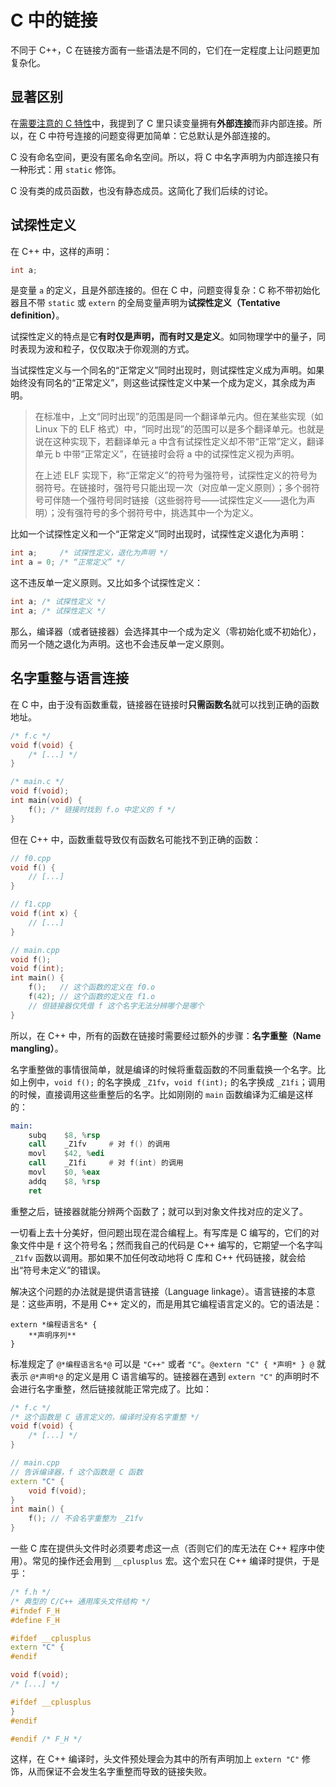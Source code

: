 # C 中的链接

不同于 C++，C 在链接方面有一些语法是不同的，它们在一定程度上让问题更加复杂化。

## 显著区别

在[需要注意的 C 特性](ch04/compare_with_c/c_feature)中，我提到了 C 里只读变量拥有**外部连接**而非内部连接。所以，在 C 中符号连接的问题变得更加简单：它总默认是外部连接的。

C 没有命名空间，更没有匿名命名空间。所以，将 C 中名字声明为内部连接只有一种形式：用 `static` 修饰。

C 没有类的成员函数，也没有静态成员。这简化了我们后续的讨论。

## 试探性定义

在 C++ 中，这样的声明：
```cpp
int a;
```
是变量 `a` 的定义，且是外部连接的。但在 C 中，问题变得复杂：C 称不带初始化器且不带 `static` 或 `extern` 的全局变量声明为**试探性定义（Tentative definition）**。

试探性定义的特点是它**有时仅是声明，而有时又是定义**。如同物理学中的量子，同时表现为波和粒子，仅仅取决于你观测的方式。

当试探性定义与一个同名的“正常定义”同时出现时，则试探性定义成为声明。如果始终没有同名的“正常定义”，则这些试探性定义中某一个成为定义，其余成为声明。

> 在标准中，上文“同时出现”的范围是同一个翻译单元内。但在某些实现（如 Linux 下的 ELF 格式）中，“同时出现”的范围可以是多个翻译单元。也就是说在这种实现下，若翻译单元 a 中含有试探性定义却不带“正常”定义，翻译单元 b 中带“正常定义”，在链接时会将 a 中的试探性定义视为声明。
> 
> 在上述 ELF 实现下，称“正常定义”的符号为强符号，试探性定义的符号为弱符号。在链接时，强符号只能出现一次（对应单一定义原则）；多个弱符号可伴随一个强符号同时链接（这些弱符号——试探性定义——退化为声明）；没有强符号的多个弱符号中，挑选其中一个为定义。

比如一个试探性定义和一个“正常定义”同时出现时，试探性定义退化为声明：
```c
int a;     /* 试探性定义，退化为声明 */
int a = 0; /* “正常定义” */
```
这不违反单一定义原则。又比如多个试探性定义：
```c
int a; /* 试探性定义 */
int a; /* 试探性定义 */
```

那么，编译器（或者链接器）会选择其中一个成为定义（零初始化或不初始化），而另一个随之退化为声明。这也不会违反单一定义原则。

## 名字重整与语言连接

在 C 中，由于没有函数重载，链接器在链接时**只需函数名**就可以找到正确的函数地址。

```c
/* f.c */
void f(void) {
    /* [...] */
}

/* main.c */
void f(void);
int main(void) {
    f(); /* 链接时找到 f.o 中定义的 f */
}
```

但在 C++ 中，函数重载导致仅有函数名可能找不到正确的函数：

```cpp
// f0.cpp
void f() {
    // [...]
}

// f1.cpp
void f(int x) {
    // [...]
}

// main.cpp
void f();
void f(int);
int main() {
    f();   // 这个函数的定义在 f0.o
    f(42); // 这个函数的定义在 f1.o
    // 但链接器仅凭借 f 这个名字无法分辨哪个是哪个
}
```

所以，在 C++ 中，所有的函数在链接时需要经过额外的步骤：**名字重整（Name mangling）**。

名字重整做的事情很简单，就是编译的时候将重载函数的不同重载换一个名字。比如上例中，`void f();` 的名字换成 `_Z1fv`，`void f(int);` 的名字换成 `_Z1fi`；调用的时候，直接调用这些重整后的名字。比如刚刚的 `main` 函数编译为汇编是这样的：

```asm
main:
    subq    $8, %rsp
    call    _Z1fv     # 对 f() 的调用
    movl    $42, %edi
    call    _Z1fi     # 对 f(int) 的调用
    movl    $0, %eax
    addq    $8, %rsp
    ret          
```

重整之后，链接器就能分辨两个函数了；就可以到对象文件找对应的定义了。

一切看上去十分美好，但问题出现在混合编程上。有写库是 C 编写的，它们的对象文件中是 `f` 这个符号名；然而我自己的代码是 C++ 编写的，它期望一个名字叫 `_Z1fv` 函数以调用。那如果不加任何改动地将 C 库和 C++ 代码链接，就会给出“符号未定义”的错误。

解决这个问题的办法就是提供语言链接（Language linkage）。语言链接的本意是：这些声明，不是用 C++ 定义的，而是用其它编程语言定义的。它的语法是：

```sdsc
extern *编程语言名* {
    **声明序列**
}
```

标准规定了 `@*编程语言名*@` 可以是 `"C++"` 或者 `"C"`。`@extern "C" { *声明* } @` 就表示 `@*声明*@` 的定义是用 C 语言编写的。链接器在遇到 `extern "C"` 的声明时不会进行名字重整，然后链接就能正常完成了。比如：

```cpp
/* f.c */
/* 这个函数是 C 语言定义的，编译时没有名字重整 */
void f(void) {
    /* [...] */
}

// main.cpp
// 告诉编译器，f 这个函数是 C 函数
extern "C" {
    void f(void);
}
int main() {
    f(); // 不会名字重整为 _Z1fv
}
```

一些 C 库在提供头文件时必须要考虑这一点（否则它们的库无法在 C++ 程序中使用）。常见的操作还会用到 `__cplusplus` 宏。这个宏只在 C++ 编译时提供，于是乎：

```cpp
/* f.h */
/* 典型的 C/C++ 通用库头文件结构 */
#ifndef F_H
#define F_H

#ifdef __cplusplus
extern "C" {
#endif

void f(void);
/* [...] */

#ifdef __cplusplus
}
#endif

#endif /* F_H */
```

这样，在 C++ 编译时，头文件预处理会为其中的所有声明加上 `extern "C"` 修饰，从而保证不会发生名字重整而导致的链接失败。